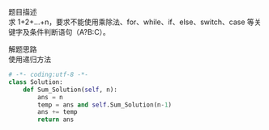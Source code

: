 
题目描述  
求 1+2+…+n，要求不能使用乘除法、for、while、if、else、switch、case 等关键字及条件判断语句（A?B:C）。  

解题思路  
使用递归方法  

```python 
# -*- coding:utf-8 -*-
class Solution:
    def Sum_Solution(self, n):
        ans = n
        temp = ans and self.Sum_Solution(n-1) 
        ans += temp 
        return ans 
```
